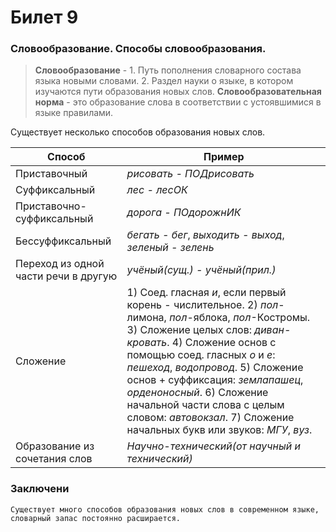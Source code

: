 # Билет 9

### Словообразование. Способы словообразования.

> **Словообразование** - 1. Путь пополнения словарного состава языка новыми словами. 2. Раздел науки о языке, в котором изучаются пути образования новых слов.
> **Словообразовательная норма** - это образование слова в соответствии с устоявшимися в языке правилами.

Существует несколько способов образования новых слов.

| Способ | Пример |
| ------ | ------ |
| Приставочный | *рисовать - ПОДрисовать* |
| Суффиксальный | *лес - лесОК* |
| Приставочно-суффиксальный | *дорога - ПОдорожнИК* |
| Бессуффиксальный | *бегать - бег*, *выходить - выход*, *зеленый - зелень* |
| Переход из одной части речи в другую | *учёный(сущ.) - учёный(прил.)* |
| Сложение | 1) Соед. гласная *и*, если первый корень - числительное. 2) *пол*-лимона, *пол*-яблока, *пол*-Костромы. 3) Сложение целых слов: *диван-кровать*. 4) Сложение основ с помощью соед. гласных *о* и *е*: *пешеход*, *водопровод*. 5) Сложение основ + суффиксация: *землапашец*, *орденоносный*. 6) Сложение начальной части слова с целым словом: *автовокзал*. 7) Сложение начальных букв или звуков: *МГУ*, *вуз*. |
| Образование из сочетания слов | *Научно-технический(от научный и технический)*

### Заключени

```
Существует много способов образования новых слов в современном языке, словарный запас постоянно расширается.
```
